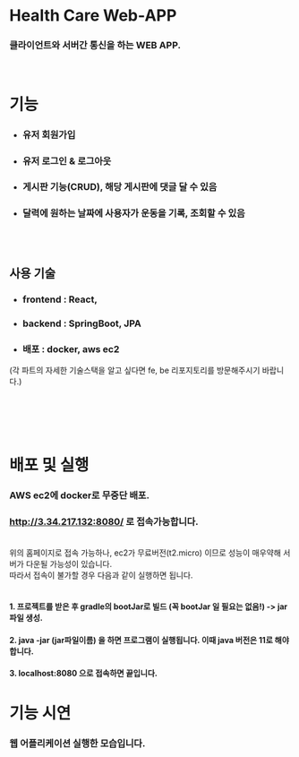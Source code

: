# Health Care Web-APP <br>
### 클라이언트와 서버간 통신을 하는 WEB APP.
<br>

# 기능
- ### 유저 회원가입
- ### 유저 로그인 & 로그아웃
- ### 게시판 기능(CRUD), 해당 게시판에 댓글 달 수 있음
- ### 달력에 원하는 날짜에 사용자가 운동을 기록, 조회할 수 있음
<br><br>

## 사용 기술
- ### frontend : React,
- ### backend : SpringBoot, JPA
- ### 배포 : docker, aws ec2
(각 파트의 자세한 기술스택을 알고 싶다면 fe, be 리포지토리를 방문해주시기 바랍니다.)


<br>

<br><br>
# 배포 및 실행
### AWS ec2에 docker로 무중단 배포.<br>
### http://3.34.217.132:8080/ 로 접속가능합니다.
<br>
위의 홈페이지로 접속 가능하나, ec2가 무료버전(t2.micro) 이므로 성능이 매우약해 서버가 다운될 가능성이 있습니다. <br>
따라서 접속이 불가할 경우 다음과 같이 실행하면 됩니다. <br><br>

#### 1. 프로젝트를 받은 후 gradle의 bootJar로 빌드 (꼭 bootJar 일 필요는 없음!) -> jar파일 생성. <br>
#### 2. java -jar (jar파일이름) 을 하면 프로그램이 실행됩니다. 이때 java 버전은 11로 해야합니다.<br>
#### 3. localhost:8080 으로 접속하면 끝입니다. <br>


# 기능 시연
### 웹 어플리케이션 실행한 모습입니다.

